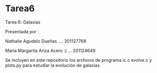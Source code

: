 Tarea6
======
Tarea 6: Galaxias 

Presentada por :

Nathalie Agudelo Dueñas .... 201127768

María Margarita Ariza Acero :) ... 201124649


Se incluyen en este repositorio los archivos de programa ic.c evolve.c y plots.py para estudiar la evolución de galaxias.

